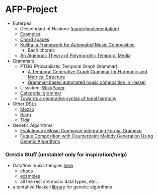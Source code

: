 # AFP-Project

* Euterpea
  - Descendant of Haskore ([paper](https://pdfs.semanticscholar.org/d6f7/5a1ef317f332f6ddd8513767693aea307cbd.pdf?_ga=2.152474619.393039067.1518352773-1445241241.1513027481)/[implementation](https://hackage.haskell.org/package/haskore))
  - [Examples](http://www.euterpea.com/examples/)
  - [Chord spaces](https://pdfs.semanticscholar.org/649b/24ad59b85db89bde236f94da94293020bead.pdf?_ga=2.180901605.393039067.1518352773-1445241241.1513027481)
  - [Kulitta: a Framework for Automated Music Composition](http://54.187.142.212/wp-content/uploads/2014/09/dissertation.pdf)
    + Bach chorals
  - [An Algebraic Theory of Polymorphic Temporal Media](http://cpsc.yale.edu/sites/default/files/files/tr1259.pdf)
* Grammars
  - PTGG (Probabilistic Temporal Graph Grammar):
    + [A Temporal Generative Graph Grammar for Harmonic and Metrical Structure](https://www.researchgate.net/publication/281557620_A_Temporal_Generative_Graph_Grammar_for_Harmonic_and_Metrical_Structure)
    + [Grammar-based automated music composition in Haskel](https://www.researchgate.net/publication/261853177_Grammar-based_automated_music_composition_in_Haskell)
  - L-system: [Wiki](https://en.wikipedia.org/wiki/L-system)/[Paper](https://pdfs.semanticscholar.org/9123/df9a77c2ed7b65ed4e3d65d4a23b39ddd407.pdf?_ga=2.237024064.1779610836.1518262566-1445241241.1513027481)
  - [Categorial grammar](http://www.cis.upenn.edu/~halleyy/categorial.pdf)
  - [Towards a generative syntax of tonal harmony](http://musicweb.ucsd.edu/~sdubnov/Mu270d/Harmony/Rohrmeier2011.pdf)
* Other DSLs
  - [Mezzo](http://hackage.haskell.org/package/mezzo)
  - [Bang](https://hackage.haskell.org/package/Bang)
  - [Tidal](https://tidalcycles.org/)
* Genetic Algorithms
  - [Evolutionary Music Composer integrating Formal Grammar](https://www.researchgate.net/publication/220741767_Evolutionary_Music_Composer_integrating_Formal_Grammar)
  - [Fugue Composition with Counterpoint Melody Generation Using Genetic Algorithms](https://link.springer.com/content/pdf/10.1007%2F978-3-540-31807-1_7.pdf)

### Orestis Stuff (unstable! only for inspiration/help)
- Dataflow music thingies [here](https://github.com/rhea-flow/rhea-music/)
  + [chaos](https://github.com/rhea-flow/rhea-music/tree/master/src/main/scala/rhea_music/chaos)
  + [examples](https://github.com/rhea-flow/rhea-music/blob/master/src/test/scala/Adhoc.scala)
  + all the rest are music data types, etc...
- a tentative Haskell [library](https://github.com/omelkonian/hevolution) for genetic algorithms
